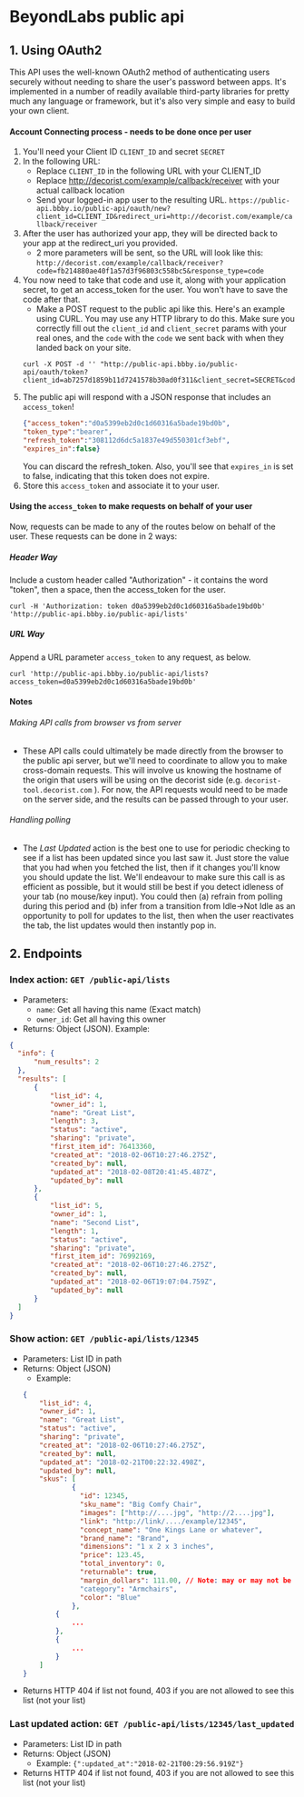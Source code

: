# BeyondLabs public api
## 1. Using OAuth2
This API uses the well-known OAuth2 method of authenticating users securely without needing to share the user's password between apps. It's implemented in a number of readily available third-party libraries for pretty much any language or framework, but it's also very simple and easy to build your own client.
 
#### Account Connecting process - needs to be done once per user
1. You'll need your Client ID `CLIENT_ID` and secret `SECRET`
2. In the following URL:
    * Replace `CLIENT_ID` in the following URL with your CLIENT_ID
    * Replace http://decorist.com/example/callback/receiver with your actual callback location
    * Send your logged-in app user to the resulting URL. `https://public-api.bbby.io/public-api/oauth/new?client_id=CLIENT_ID&redirect_uri=http://decorist.com/example/callback/receiver`
3. After the user has authorized your app, they will be directed back to your app at the redirect_uri you provided.
    * 2 more parameters will be sent, so the URL will look like this: `http://decorist.com/example/callback/receiver?code=fb214880ae40f1a57d3f96803c558bc5&response_type=code`
4. You now need to take that code and use it, along with your application secret, to get an access_token for the user. You won't have to save the code after that.
    * Make a POST request to the public api like this. Here's an example using CURL. You may use any HTTP library to do this. Make sure you correctly fill out the `client_id` and `client_secret` params with your real ones, and the `code` with the `code` we sent back with when they landed back on your site.
    ```
    curl -X POST -d '' "http://public-api.bbby.io/public-api/oauth/token?client_id=ab7257d1859b11d7241578b30ad0f311&client_secret=SECRET&code=fb214880ae40f1a57d3f96803c558bc5"
    ```
5. The public api will respond with a JSON response that includes an `access_token`!
    ```json
    {"access_token":"d0a5399eb2d0c1d60316a5bade19bd0b",
    "token_type":"bearer",
    "refresh_token":"308112d6dc5a1837e49d550301cf3ebf",
    "expires_in":false}
    ```
    You can discard the refresh_token. Also, you'll see that `expires_in` is set to false, indicating that this token does not expire.
6. Store this `access_token` and associate it to your user.

#### Using the `access_token` to make requests on behalf of your user

Now, requests can be made to any of the routes below on behalf of the user. These requests can be done in 2 ways:

##### Header Way
Include a custom header called "Authorization" - it contains the word "token", then a space, then the access_token for the user.
```
curl -H 'Authorization: token d0a5399eb2d0c1d60316a5bade19bd0b' 'http://public-api.bbby.io/public-api/lists' 
```
##### URL Way
Append a URL parameter `access_token` to any request, as below. 
```
curl 'http://public-api.bbby.io/public-api/lists?access_token=d0a5399eb2d0c1d60316a5bade19bd0b' 
```

#### Notes
###### Making API calls from browser vs from server
- These API calls could ultimately be made directly from the browser to the public api server, but we'll need to coordinate to allow you to make cross-domain requests. This will involve us knowing the hostname of the origin that users will be using on the decorist side (e.g. `decorist-tool.decorist.com` ). For now, the API requests would need to be made on the server side, and the results can be passed through to your user. 
###### Handling polling 
- The *Last Updated* action is the best one to use for periodic checking to see if a list has been updated since you last saw it. Just store the value that you had when you fetched the list, then if it changes you'll know you should update the list. We'll endeavour to make sure this call is as efficient as possible, but it would still be best if you detect idleness of your tab (no mouse/key input). You could then (a) refrain from polling during this period and (b) infer from a transition from Idle->Not Idle as an opportunity to poll for updates to the list, then when the user reactivates the tab, the list updates would then instantly pop in.



## 2. Endpoints
  ### Index action: `GET /public-api/lists`
  * Parameters:
    * `name`: Get all having this name (Exact match) 
    * `owner_id`: Get all having this owner
  * Returns: Object (JSON). Example:
  ```json
{
    "info": {
        "num_results": 2
    },
    "results": [
        {
            "list_id": 4,
            "owner_id": 1,
            "name": "Great List",
            "length": 3,
            "status": "active",
            "sharing": "private",
            "first_item_id": 76413360,
            "created_at": "2018-02-06T10:27:46.275Z",
            "created_by": null,
            "updated_at": "2018-02-08T20:41:45.487Z",
            "updated_by": null
        },
        {
            "list_id": 5,
            "owner_id": 1,
            "name": "Second List",
            "length": 1,
            "status": "active",
            "sharing": "private",
            "first_item_id": 76992169,
            "created_at": "2018-02-06T10:27:46.275Z",
            "created_by": null,
            "updated_at": "2018-02-06T19:07:04.759Z",
            "updated_by": null
        }
    ]
}
```

  
  ### Show action: `GET /public-api/lists/12345`
  * Parameters: List ID in path
  * Returns: Object (JSON)
    * Example:
    ```json
    {
        "list_id": 4,
        "owner_id": 1,
        "name": "Great List",
        "status": "active",
        "sharing": "private",
        "created_at": "2018-02-06T10:27:46.275Z",
        "created_by": null,
        "updated_at": "2018-02-21T00:22:32.498Z",
        "updated_by": null,
        "skus": [
                {
                  "id": 12345,
                  "sku_name": "Big Comfy Chair",
                  "images": ["http://....jpg", "http://2....jpg"],
                  "link": "http://link/..../example/12345",
                  "concept_name": "One Kings Lane or whatever",
                  "brand_name": "Brand",
                  "dimensions": "1 x 2 x 3 inches",
                  "price": 123.45,
                  "total_inventory": 0,
                  "returnable": true,
                  "margin_dollars": 111.00, // Note: may or may not be present depending on policy
                  "category": "Armchairs",
                  "color": "Blue"
                },
            {
                ...
            },
            {
                ...
            }
        ]
    }
    ```
  * Returns HTTP 404 if list not found, 403 if you are not allowed to see this list (not your list)


  ### Last updated action: `GET /public-api/lists/12345/last_updated`
  * Parameters: List ID in path
  * Returns: Object (JSON)
    * Example:
    `{":updated_at":"2018-02-21T00:29:56.919Z"}`
  * Returns HTTP 404 if list not found, 403 if you are not allowed to see this list (not your list)
